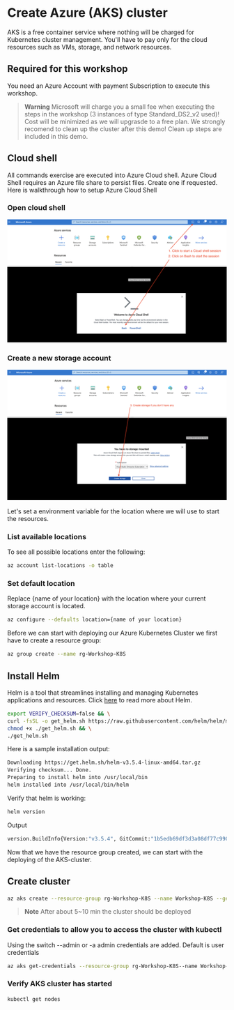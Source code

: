 # Create Azure (AKS) cluster

AKS is a free container service where nothing will be charged for Kubernetes cluster management. You'll have to pay only for the cloud resources such as VMs, storage, and network resources.

## Required for this workshop

You need an Azure Account with payment Subscription to execute this workshop. 


> **Warning**
> Microsoft will charge you a small fee when executing the steps in the workshop (3 instances of type 
Standard_DS2_v2 used)! Cost will be minimized as we will upgrasde to a free plan. We strongly recomend to clean up the cluster after this demo! Clean up steps are included in this demo.

## Cloud shell
All commands exercise are executed into Azure Cloud shell. Azure Cloud Shell requires an Azure file share to persist files. Create one if requested. Here is walkthrough how to setup  Azure Cloud Shell

### Open cloud shell

![alt text](/k8s/Azure-cluster/azure-portal-cloud-shell.png "Azure Cloud Shell")

### Create a new storage account 
![alt text](/k8s/Azure-cluster/azure-portal-storage-account.png "Azure Cloud Shell")


Let's set a environment variable for the location where we will use to start the resources.

### List available locations
To see all possible locations enter the following:

```bash
az account list-locations -o table
```

### Set default location

Replace {name of your location} with the location where your current storage account is located.

```bash
az configure --defaults location={name of your location}
```

Before we can start with deploying our Azure Kubernetes Cluster we first have to create a resource group:

```bash
az group create --name rg-Workshop-K8S
```

## Install Helm

Helm is a tool that streamlines installing and managing Kubernetes applications and resources.
Click [here](/k8s/helm/) to read more about Helm. 

```bash
export VERIFY_CHECKSUM=false && \
curl -fsSL -o get_helm.sh https://raw.githubusercontent.com/helm/helm/main/scripts/get-helm-3 | bash && \
chmod +x ./get_helm.sh && \
./get_helm.sh
```

Here is a sample installation output:

```bash
Downloading https://get.helm.sh/helm-v3.5.4-linux-amd64.tar.gz
Verifying checksum... Done.
Preparing to install helm into /usr/local/bin
helm installed into /usr/local/bin/helm
````

Verify that helm is working:

```bash
helm version
```

Output

```bash
version.BuildInfo{Version:"v3.5.4", GitCommit:"1b5edb69df3d3a08df77c9902dc17af864ff05d1", GitTreeState:"clean", GoVersion:"go1.15.11"}
````


Now that we have the resource group created, we can start with the deploying of the AKS-cluster. 

## Create cluster

```bash
az aks create --resource-group rg-Workshop-K8S --name Workshop-K8S --generate-ssh-keys
````

> **Note**
> After about 5~10 min the cluster should be deployed


### Get credentials to allow you to access the cluster with kubectl
Using the switch --admin or -a admin credentials are added. Default is user credentials

```bash
az aks get-credentials --resource-group rg-Workshop-K8S--name Workshop-K8S
````

###  Verify AKS cluster has started

```bash
kubectl get nodes
```